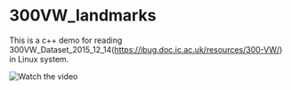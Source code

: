 # 300VW_landmarks
This is a c++ demo for reading 300VW_Dataset_2015_12_14(https://ibug.doc.ic.ac.uk/resources/300-VW/) in Linux system.

![Watch the video](https://github.com/luckynote/300VW_landmarks/blob/master/view.gif)
